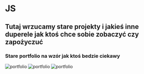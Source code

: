 # JS

## Tutaj wrzucamy stare projekty i jakieś inne duperele jak ktoś chce sobie zobaczyć czy zapożyczuć
### Stare portfolio na wzór jak ktoś bedzie ciekawy
![portfolio](https://github.com/user-attachments/assets/0a6dae18-8eb4-4648-9d57-75d271c2f6f9)
![portfolio](https://github.com/user-attachments/assets/e40d151a-f694-4dc5-904c-094a4924c2c3)
![portfolio](https://github.com/user-attachments/assets/f3173fdf-e0c4-4016-9249-6b8845e93220)

